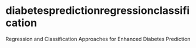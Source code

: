 # diabetespredictionregressionclassification
Regression and Classification Approaches for Enhanced Diabetes Prediction

